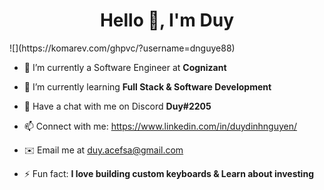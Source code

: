 
<h1 align = "center">Hello 👋, I'm Duy</h1>
![](https://komarev.com/ghpvc/?username=dnguye88)
             
- 🔭 I’m currently a Software Engineer at **Cognizant**

- 🌱 I’m currently learning **Full Stack & Software Development**
- 💬 Have a chat with me on Discord **Duy#2205**
- 📫 Connect with me: https://www.linkedin.com/in/duydinhnguyen/
- ✉️  Email me at duy.acefsa@gmail.com
- ⚡ Fun fact: **I love building custom keyboards & Learn about investing**

